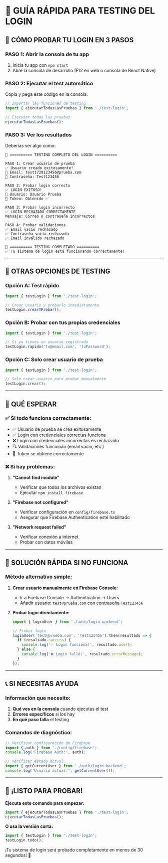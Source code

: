 # 🧪 GUÍA RÁPIDA PARA TESTING DEL LOGIN

## 🚀 CÓMO PROBAR TU LOGIN EN 3 PASOS

### **PASO 1: Abrir la consola de tu app**

1. Inicia tu app con `npm start`
2. Abre la consola de desarrollo (F12 en web o consola de React Native)

### **PASO 2: Ejecutar el test automático**

Copia y pega este código en la consola:

```javascript
// Importar las funciones de testing
import { ejecutarTodasLasPruebas } from './test-login';

// Ejecutar todas las pruebas
ejecutarTodasLasPruebas();
```

### **PASO 3: Ver los resultados**

Deberías ver algo como:

```
🧪 ========== TESTING COMPLETO DEL LOGIN ==========

PASO 1: Crear usuario de prueba
✅ Usuario creado exitosamente!
📧 Email: test1729123456@prueba.com
🔑 Contraseña: Test123456

PASO 2: Probar login correcto
✅ LOGIN EXITOSO!
👤 Usuario: Usuario Prueba
🎫 Token: Obtenido ✅

PASO 3: Probar login incorrecto
✅ LOGIN RECHAZADO CORRECTAMENTE
Mensaje: Correo o contraseña incorrectos

PASO 4: Probar validaciones
✅ Email vacío rechazado
✅ Contraseña vacía rechazada
✅ Email inválido rechazado

🎉 ========== TESTING COMPLETADO ==========
✅ Tu sistema de login está funcionando correctamente!
```

---

## 🔧 OTRAS OPCIONES DE TESTING

### **Opción A: Test rápido**

```javascript
import { testLogin } from './test-login';

// Crear usuario y probarlo inmediatamente
testLogin.crearYProbar();
```

### **Opción B: Probar con tus propias credenciales**

```javascript
import { testLogin } from './test-login';

// Si ya tienes un usuario registrado
testLogin.rapido('tu@email.com', 'tuPassword');
```

### **Opción C: Solo crear usuario de prueba**

```javascript
import { testLogin } from './test-login';

// Solo crear usuario para probar manualmente
testLogin.crear();
```

---

## 🎯 QUÉ ESPERAR

### **✅ Si todo funciona correctamente:**

- ✅ Usuario de prueba se crea exitosamente
- ✅ Login con credenciales correctas funciona
- ❌ Login con credenciales incorrectas es rechazado
- 🔍 Validaciones funcionan (email vacío, etc.)
- 🎫 Token se obtiene correctamente

### **❌ Si hay problemas:**

1. **"Cannot find module"**
   - Verificar que todos los archivos existan
   - Ejecutar `npm install firebase`

2. **"Firebase not configured"**
   - Verificar configuración en `config/firebase.ts`
   - Asegurar que Firebase Authentication esté habilitado

3. **"Network request failed"**
   - Verificar conexión a internet
   - Probar con datos móviles

---

## 🚨 SOLUCIÓN RÁPIDA SI NO FUNCIONA

### **Método alternativo simple:**

1. **Crear usuario manualmente en Firebase Console:**
   - Ir a Firebase Console → Authentication → Users
   - Añadir usuario: `test@prueba.com` con contraseña `Test123456`

2. **Probar login directamente:**
   ```javascript
   import { loginUser } from './auth/login-backend';
   
   // Probar login
   loginUser('test@prueba.com', 'Test123456').then(resultado => {
     if (resultado.success) {
       console.log('✅ Login funciona!', resultado.user);
     } else {
       console.log('❌ Login falló:', resultado.errorMessage);
     }
   });
   ```

---

## 📞 SI NECESITAS AYUDA

### **Información que necesito:**

1. **Qué ves en la consola** cuando ejecutas el test
2. **Errores específicos** si los hay
3. **En qué paso falla** el testing

### **Comandos de diagnóstico:**

```javascript
// Verificar configuración de Firebase
import { auth } from './config/firebase';
console.log('Firebase Auth:', auth);

// Verificar estado actual
import { getCurrentUser } from './auth/login-backend';
console.log('Usuario actual:', getCurrentUser());
```

---

## 🎉 ¡LISTO PARA PROBAR!

**Ejecuta este comando para empezar:**

```javascript
import { ejecutarTodasLasPruebas } from './test-login';
ejecutarTodasLasPruebas();
```

**O usa la versión corta:**

```javascript
import { testLogin } from './test-login';
testLogin.todo();
```

¡Tu sistema de login será probado completamente en menos de 30 segundos! 🚀